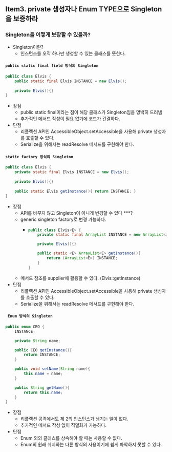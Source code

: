 ## Item3. private 생성자나 Enum TYPE으로 Singleton을 보증하라

### Singleton을 어떻게 보장할 수 있을까?  
- Singleton이란?
  - 인스턴스를 오직 하나만 생성할 수 있는 클래스를 뜻한다.  
  
  
#### `public static final field 방식의 Singleton`
```java 
public class Elvis {
    public static final Elvis INSTANCE = new Elvis();
            
    private Elvis(){}        
}
```
- 장점
  - public static final이라는 점이 해당 클래스가 Singleton임을 명백히 드러냄
  - 추가적인 메서드 작성이 필요 없기에 코드가 간결하다.
- 단점
  - 리플렉션 API인 AccessibleObject.setAccessible을 사용해 private 생성자를 호출할 수 있다.
  - Serialize을 위해서는 readResolve 메서드를 구현해야 한다.
    

#### `static factory 방식의 Singleton`
```java 
public class Elvis {
    private static final Elvis INSTANCE = new Elvis();
            
    private Elvis(){}
    
    public static Elvis getInstance(){ return INSTANCE; }        
}
```
- 장점
  - API를 바꾸지 않고 Singleton이 아니게 변경할 수 있다 ***?
  - generic singleton factory로 변경 가능하다.
    - ```java 
      public class Elvis<E> {
          private static final ArrayList INSTANCE = new ArrayList<>();

          private Elvis(){}

          public static <E> ArrayList<E> getInstance(){
              return (ArrayList<E>) INSTANCE;
          }
      }
      ```
  - 메서드 참조를 supplier에 활용할 수 있다. (Elvis::getInstance)
- 단점
  - 리플렉션 API인 AccessibleObject.setAccessible을 사용해 private 생성자를 호출할 수 있다.
  - Serialize을 위해서는 readResolve 메서드를 구현해야 한다.
     

#### ` Enum 방식의 Singleton`
```java 
public enum CEO {
    INSTANCE;

    private String name;

    public CEO getInstance(){
        return INSTANCE;
    }

    public void setName(String name){
        this.name = name;
    }

    public String getName(){
        return this.name;
    }
}
```
- 장점
  - 리플렉션 공격에서도 제 2의 인스턴스가 생기는 일이 없다.
  - 추가적인 메서드 작성 없이 직열화가 가능하다.
- 단점
  - Enum 외의 클래스를 상속해야 할 때는 사용할 수 없다.
  - Enum의 원래 취지와는 다른 방식의 사용이기에 쉽게 파악하지 못할 수 있다.